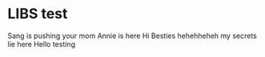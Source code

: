 # LIBS test
 Sang is pushing
your mom
Annie is here
Hi Besties
hehehheheh my secrets lie here
Hello testing
